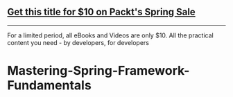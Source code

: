 ## [Get this title for $10 on Packt's Spring Sale](https://www.packt.com/V17019?utm_source=github&utm_medium=packt-github-repo&utm_campaign=spring_10_dollar_2022)
-----
For a limited period, all eBooks and Videos are only $10. All the practical content you need \- by developers, for developers

# Mastering-Spring-Framework-Fundamentals